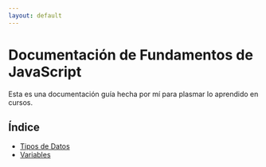 ```yaml
---
layout: default
---
```


# Documentación de Fundamentos de JavaScript

Esta es una documentación guía hecha por mí para plasmar lo aprendido en cursos.

## Índice
- [Tipos de Datos](docs/tipos-de-datos.md)
- [Variables](docs/variables.md)